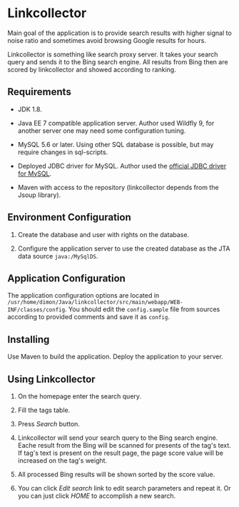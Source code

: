 # Linkcollector

Main goal of the application is to provide search results with higher
signal to noise ratio and sometimes avoid browsing Google results for hours.

Linkcollector is something like search proxy server. It takes your search
query and sends it to the Bing search engine. All results from Bing then
are scored by linkcollector and showed according to ranking.

## Requirements

 * JDK 1.8.

 * Java EE 7 compatible application server. Author used Wildfly 9, for
 another server one may need some configuration tuning.

 * MySQL 5.6 or later. Using other SQL database is possible, but may require changes
in sql-scripts.

 * Deployed JDBC driver for MySQL. Author used the [official JDBC driver
 for MySQL](http://dev.mysql.com/downloads/connector/j/).

 * Maven with access to the repository (linkcollector depends from the Jsoup library).

## Environment Configuration

1. Create the database and user with rights on the database.

2. Configure the application server to use the created database as the JTA
data source `java:/MySqlDS`.


## Application Configuration

The application configuration options are located in
`/usr/home/dimon/Java/linkcollector/src/main/webapp/WEB-INF/classes/config`.
You should edit the `config.sample` file from sources according to provided
comments and save it as `config`.

## Installing

Use Maven to build the application. Deploy the application to your server.

## Using Linkcollector

1. On the homepage enter the search query.

2. Fill the tags table.

3. Press _Search_ button.

4. Linkcollector will send your search query to the Bing search engine. Eache result from
the Bing will be scanned for presents of the tag's text. If tag's text is present on the result
page, the page score value will be increased on the tag's weight.

5. All processed Bing results will be shown sorted by the score value.

6. You can click _Edit search_ link to edit search parameters and repeat it. Or you can 
just click _HOME_ to accomplish a new search.

